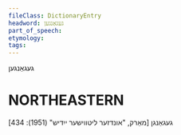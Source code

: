 ```yaml
---
fileClass: DictionaryEntry
headword: געגאַנגען
part_of_speech: 
etymology: 
tags: 
---
```

געגאַנגען

NORTHEASTERN
==============

געגאַנגן
[מאַרק, "אונדזער ליטווישער ייִדיש" (1951): 434]